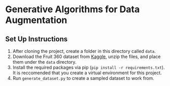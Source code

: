 # Generative Algorithms for Data Augmentation
## Set Up Instructions
1. After cloning the project, create a folder in this directory called `data`. 
2. Download the Fruit 360 dataset from [Kaggle](https://www.kaggle.com/moltean/fruits), unzip the files, and place them under the `data` directory.
3. Install the required packages via pip (`pip install -r requirements.txt`). It is reccomended that you create a virtual environment for this project.
4. Run `generate_dataset.py` to create a sampled dataset to work from.